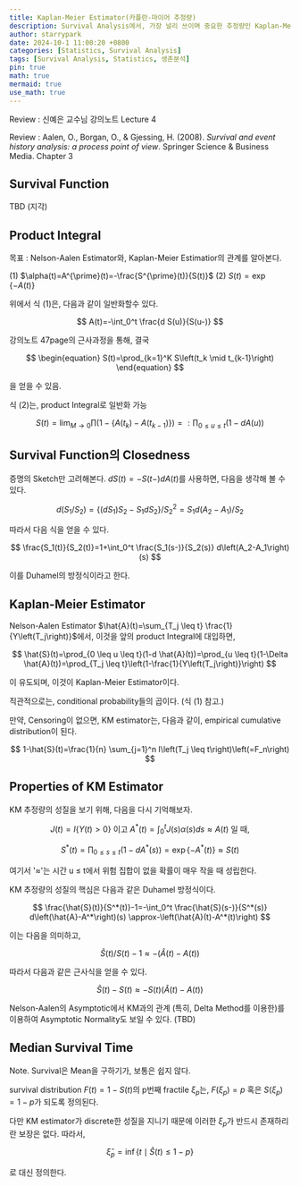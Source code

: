 ```yaml
---
title: Kaplan-Meier Estimator(카플란-마이어 추정량)
description: Survival Analysis에서, 가장 널리 쓰이며 중요한 추정량인 Kaplan-Meier 추정량에 대해 Counting Process의 관점에서 유도해 본다.
author: starrypark
date: 2024-10-1 11:00:20 +0800
categories: [Statistics, Survival Analysis]
tags: [Survival Analysis, Statistics, 생존분석]
pin: true
math: true
mermaid: true
use_math: true
---
```



Review : 신예은 교수님 강의노트 Lecture 4

Review : Aalen, O., Borgan, O., & Gjessing, H. (2008). *Survival and event history analysis: a process point of view*. Springer Science & Business Media. Chapter 3

## Survival Function

TBD (지각)

## Product Integral

목표 : Nelson-Aalen Estimator와, Kaplan-Meier Estimatior의 관계를 알아본다.

(1) $\alpha(t)=A^{\prime}(t)=-\frac{S^{\prime}(t)}{S(t)}$
(2) $S(t)=\exp \{-A(t)\}$

위에서 식 (1)은, 다음과 같이 일반화할수 있다.

$$
A(t)=-\int_0^t \frac{d S(u)}{S(u-)}
$$

강의노트 47page의 근사과정을 통해, 결국

$$
\begin{equation} S(t)=\prod_{k=1}^K S\left(t_k \mid t_{k-1}\right) \end{equation}
$$

을 얻을 수 있음.

식 (2)는, product Integral로 일반화 가능

$$
S(t)=\lim _{M \rightarrow 0} \prod\left(1-\left\{A\left(t_k\right)-A\left(t_{k-1})\right\}\right)=: \prod_{0 \leq u \leq t}(1-d A(u))\right.
$$

## Survival Function의 Closedness

증명의 Sketch만 고려해본다. $d S(t)=-S(t-) d A(t)$를 사용하면, 다음을 생각해 볼 수 있다.

$$
d\left(S_1 / S_2\right)=\left\{\left(d S_1\right) S_2-S_1 d S_2\right\} / S_2^2=S_1 d\left(A_2-A_1\right) / S_2
$$

따라서 다음 식을 얻을 수 있다.

$$
\frac{S_1(t)}{S_2(t)}=1+\int_0^t \frac{S_1(s-)}{S_2(s)} d\left(A_2-A_1\right)(s)
$$

이를 Duhamel의 방정식이라고 한다.

## Kaplan-Meier Estimator

Nelson-Aalen Estimator $\hat{A}(t)=\sum_{T_j \leq t} \frac{1}{Y\left(T_j\right)}$에서, 이것을 앞의 product Integral에 대입하면,

$$
\hat{S}(t)=\prod_{0 \leq u \leq t}(1-d \hat{A}(t))=\prod_{u \leq t}(1-\Delta \hat{A}(t))=\prod_{T_j \leq t}\left(1-\frac{1}{Y\left(T_j\right)}\right)
$$

이 유도되며, 이것이 Kaplan-Meier Estimator이다.

직관적으로는, conditional probability들의 곱이다. (식 (1) 참고.)

만약, Censoring이 없으면, KM estimator는, 다음과 같이, empirical cumulative distribution이 된다.

$$
1-\hat{S}(t)=\frac{1}{n} \sum_{j=1}^n I\left(T_j \leq t\right)\left(=F_n\right)
$$

## Properties of KM Estimator

KM 추정량의 성질을 보기 위해, 다음을 다시 기억해보자.

$$
J(t)=I\{Y(t)>0\} \text{ 이고 } A^*(t)=\int_0^t J(s) \alpha(s) ds \approx A(t) \text{ 일 때,}
$$

$$
S^*(t)=\prod_{0 \leq s \leq t}\left(1-dA^*(s)\right)=\exp \left\{-A^*(t)\right\} \approx S(t)
$$

여기서 '≈'는 시간 u ≤ t에서 위험 집합이 없을 확률이 매우 작을 때 성립한다.

KM 추정량의 성질의 핵심은 다음과 같은 Duhamel 방정식이다.

$$
\frac{\hat{S}(t)}{S^*(t)}-1=-\int_0^t \frac{\hat{S}(s-)}{S^*(s)} d\left(\hat{A}-A^*\right)(s) \approx-\left(\hat{A}(t)-A^*(t)\right)
$$

이는 다음을 의미하고,

$$
\hat{S}(t) / S(t)-1 \approx-(\hat{A}(t)-A(t))
$$

따라서 다음과 같은 근사식을 얻을 수 있다.

$$
\hat{S}(t)-S(t) \approx-S(t)(\hat{A}(t)-A(t))
$$

Nelson-Aalen의 Asymptotic에서 KM과의 관계 (특히, Delta Method를 이용한)를 이용하여 Asymptotic Normality도 보일 수 있다. (TBD)

## Median Survival Time

Note. Survival은 Mean을 구하기가, 보통은 쉽지 않다.

survival distribution $F(t)=1-S(t)$의 p번째 fractile $\xi_p$는, $F(\xi_p)=p$ 혹은 $S(\xi_p) =1-p$가 되도록 정의된다.

다만 KM estimator가 discrete한 성질을 지니기 때문에 이러한 $\xi_p$가 반드시 존재하리란 보장은 없다. 따라서,

$$
\hat{\xi}_p=\inf \{t \mid \hat{S}(t) \leq 1-p\}
$$

로 대신 정의한다.